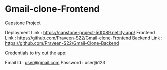 # Gmail-clone-Frontend
Capstone Project

Deployment Link : https://capstone-project-50f089.netlify.app/
Frontend Link : https://github.com/Praveen-S22/Gmail-clone-Frontend
Backend Link : https://github.com/Praveen-S22/Gmail-Clone-Backend

Credentials to try out the app:

Email Id : user@gmail.com
Password : user@123
